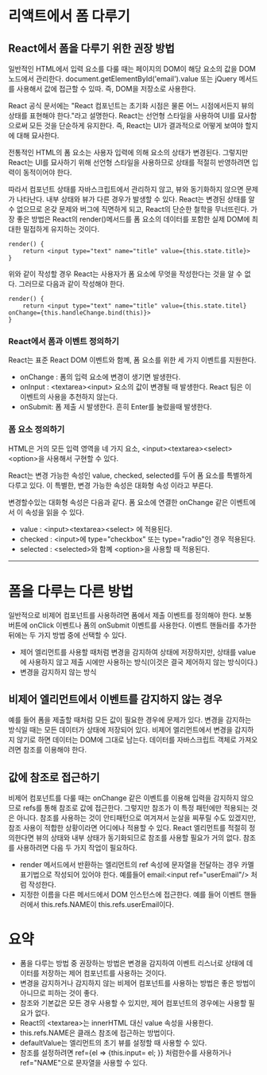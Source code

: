 # 리액트에서 폼 다루기

## React에서 폼을 다루기 위한 권장 방법 

일반적인 HTML에서 입력 요소를 다룰 때는 페이지의 DOM이 해당 요소의 값을 DOM 노드에서 관리한다. document.getElementById('email').value 또는 jQuery 메서드를 사용해서 값에 접근할 수 있따. 즉, DOM을 저장소로 사용한다.

React 공식 문서에는 "React 컴포넌트는 초기화 시점은 물론 어느 시점에서든지 뷰의 상태를 표현해야 한다."라고 설명한다. React는 선언형 스타일을 사용하여 UI를 묘사함으로써 모든 것을 단순하게 유지한다. 즉, React는 UI가 결과적으로 어떻게 보여야 할지에 대해 묘사한다. 

전통적인 HTML의 폼 요소는 사용자 입력에 의해 요소의 상태가 변경된다. 그렇지만 React는 UI를 묘사하기 위해 선언형 스타일을 사용하므로 상태를 적절히 반영하려면 입력이 동적이어야 한다.

따라서 컴포넌트 상태를 자바스크립트에서 관리하지 않고, 뷰와 동기화하지 않으면 문제가 나타난다. 내부 상태와 뷰가 다른 경우가 발생할 수 있다. React는 변경된 상태를 알 수 없으므로 온갖 문제와 버그에 직면하게 되고, React의 단순한 철학을 무너뜨린다. 가장 좋은 방법은 React의 render()메서드를 폼 요소의 데이터를 포함한 실제 DOM에 최대한 밀접하게 유지하는 것이다. 

``` 
render() {
    return <input type="text" name="title" value={this.state.title}>
}
```

위와 같이 작성할 경우 React는 사용자가 폼 요소에 무엇을 작성한다는 것을 알 수 없다. 그러므로 다음과 같이 작성해야 한다.

```
render() {
    return <input type="text" name="title" value={this.state.titel} onChange={this.handleChange.bind(this)}> 
}
```

### React에서 폼과 이벤트 정의하기

React는 표준 React DOM 이벤트와 함꼐, 폼 요소를 위한 세 가지 이벤트를 지원한다. 
- onChange : 폼의 입력 요소에 변경이 생기면 발생한다.
- onInput : &lt;textarea&gt;&lt;input&gt; 요소의 값이 변경될 때 발생한다. React 팀은 이 이벤트의 사용을 추천하지 않는다.
- onSubmit: 폼 제출 시 발생한다. 흔히 Enter를 눌렀을때 발생한다.


### 폼 요소 정의하기

HTML은 거의 모든 입력 영역을 네 가지 요소, &lt;input&gt;&lt;textarea&gt;&lt;select&gt;&lt;option&gt;을 사용해서 구현할 수 있다. 

React는 변경 가능한 속성인 value, checked, selected를 두어 폼 요소를 특별하게 다루고 있다. 이 특별한, 변경 가능한 속성은 대화형 속성 이라고 부른다. 

변경할수있는 대화형 속성은 다음과 같다. 폼 요소에 연결한 onChange 같은 이벤트에서 이 속성을 읽을 수 있다. 
- value :  &lt;input&gt;&lt;textarea&gt;&lt;select&gt; 에 적용된다.
- checked : &lt;input&gt;에 type="checkbox" 또는 type="radio"인 경우 적용된다.
- selected : &lt;selected&gt;와 함꼐 &lt;option&gt;을 사용할 때 적용된다.

--- 
# 폼을 다루는 다른 방법

일반적으로 비제어 컴포넌트를 사용하려면 폼에서 제출 이벤트를 정의해야 한다. 보통 버튼에 onClick 이벤트나 폼의 onSubmit 이벤트를 사용한다. 이벤트 핸들러를 추가한 뒤에는 두 가지 방법 중에 선택할 수 있다.
- 제어 엘리먼트를 사용할 때처럼 변경을 감지하여 상태에 저장하지만, 상태를 value에 사용하지 않고 제출 시에만 사용하는 방식(이것은 결국 제어하지 않는 방식이다.)
- 변경을 감지하지 않는 방식

## 비제어 엘리먼트에서 이벤트를 감지하지 않는 경우

예를 들어 폼을 제출할 때처럼 모든 값이 필요한 경우에 문제가 있다. 변경을 감지하는 방식일 때는 모든 데이터가 상태에 저장되어 있다. 비제어 엘리먼트에서 변경을 감지하지 않기로 하면 데이터는 DOM에 그대로 남는다. 데이터를 자바스크립트 객체로 가져오려면 참조를 이용해야 한다. 

## 값에 참조로 접근하기

비제어 컴포넌트를 다룰 때는 onChange 같은 이벤트를 이용해 입력을 감지하지 않으므로 refs를 통해 참조로 값에 접근한다. 그렇지만 참조가 이 특정 패턴에만 적용되는 것은 아니다. 참조를 사용하는 것이 안티패턴으로 여겨져서 눈살을 찌푸릴 수도 있겠지만, 참조 사용이 적합한 상황이라면 어디에나 적용할 수 있다. React 엘리먼트를 적절히 정의한다면 뷰의 상태와 내부 상태가 동기화되므로 참조를 사용할 필요가 거의 없다. 참조를 사용하려면 다음 두 가지 작업이 필요하다.
- render 메서드에서 반환하는 엘리먼트의 ref 속성에 문자열을 전달하는 경우 카멜 표기법으로 작성되어 있어야 한다. 예를들어 email:&lt;input ref="userEmail"/&gt; 처럼 작성한다.
- 지정한 이름을 다른 메서드에서 DOM 인스턴스에 접근한다. 예를 들어 이벤트 핸들러에서 this.refs.NAME이 this.refs.userEmail이다.


# 요약

- 폼을 다루는 방법 중 권장하는 방법은 변경을 감지하여 이벤트 리스너로 상태에 데이터를 저장하는 제어 컴포넌트를 사용하는 것이다.
- 변경을 감지하거나 감지하지 않는 비제어 컴포넌트를 사용하는 방법은 좋은 방법이 아니므로 피하는 것이 좋다.
- 참조와 기본값은 모든 경우 사용할 수 있지만, 제어 컴포넌트의 경우에는 사용할 필요가 없다.
- React의 &lt;textarea&gt;는 innerHTML 대신 value 속성을 사용한다.
- this.refs.NAME은 클래스 참조에 접근하는 방법이다.
- defaultValue는 엘리먼트의 초기 뷰를 설정할 때 사용할 수 있다.
- 참조를 설정하려면 ref={el => {this.input= el; }} 처럼한수를 사용하거나 ref="NAME"으로 문자열을 사용할 수 있다. 